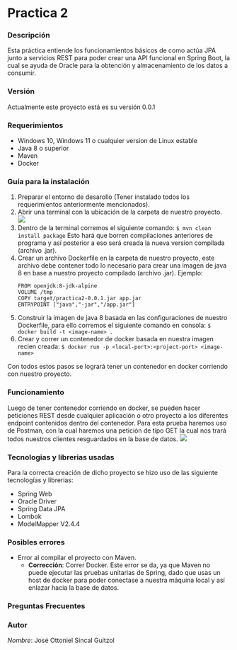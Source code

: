 # Practica 2

### Descripción
Esta práctica entiende los funcionamientos básicos de como actúa JPA junto a servicios REST para poder crear una API funcional en Spring Boot, la cual se ayuda de Oracle para la obtención y almacenamiento de los datos a consumir.

### Versión 
Actualmente este proyecto está es su versión 0.0.1

### Requerimientos
* Windows 10, Windows 11 o cualquier version de Linux estable
* Java 8 o superior
* Maven
* Docker

### Guía para la instalación
1. Preparar el entorno de desarollo (Tener instalado todos los requerimientos anteriormente mencionados).
2. Abrir una terminal con la ubicación de la carpeta de nuestro proyecto.
![](https://i.imgur.com/db2hYRW.png)
3. Dentro de la terminal corremos el siguiente comando:
    `$ mvn clean install package`
    Esto hará que borren compilaciones anteriores de programa y así posterior a eso será creada la nueva version compilada (archivo .jar).
4. Crear un archivo Dockerfile en la carpeta de nuestro proyecto, este archivo debe contener todo lo necesario para crear una imagen de java 8 en base a nuestro proyecto compilado (archivo .jar). Ejemplo:
    ```
    FROM openjdk:8-jdk-alpine
    VOLUME /tmp
    COPY target/practica2-0.0.1.jar app.jar
    ENTRYPOINT ["java","-jar","/app.jar"]
    ```
5. Construir la imagen de java 8 basada en las configuraciones de nuestro Dockerfile, para ello corremos el siguiente comando en consola:
    `$ docker build -t <image-name> .`
6. Crear y correr un contenedor de docker basada en nuestra imagen recien creada:
    `$ docker run -p <local-port>:<project-port> <image-name>`

Con todos estos pasos se logrará tener un contenedor en docker corriendo con nuestro proyecto.

### Funcionamiento
Luego de tener contenedor corriendo en docker, se pueden hacer peticiones REST desde cualquier aplicación o otro proyecto a los diferentes endpoint contenidos dentro del contenedor. Para esta prueba haremos uso de Postman, con la cual haremos una petición de tipo GET la cual nos trará todos nuestros clientes resguardados en la base de datos.
![](https://i.imgur.com/LWBEhFl.png)

### Tecnologias y librerias usadas
Para la correcta creación de dicho proyecto se hizo uso de las siguiente tecnologías y librerias:
* Spring Web
* Oracle Driver
* Spring Data JPA
* Lombok
* ModelMapper V2.4.4

### Posibles errores
* Error al compilar el proyecto con Maven.
    * **Corrección**: Correr Docker. Este error se da, ya que Maven no puede ejecutar las pruebas unitarias de Spring, dado que usas un host de docker para poder conectase a nuestra máquina local y así enlazar hacia la base de datos.

### Preguntas Frecuentes

### Autor
*Nombre*: José Ottoniel Sincal Guitzol